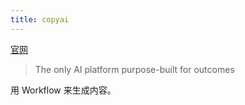 ```yaml
---
title: copyai
---
```

[官网](https://www.copy.ai/)
> The only AI platform purpose-built for outcomes

用 Workflow 来生成内容。

